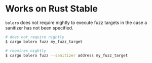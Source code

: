 # Works on Rust Stable

`bolero` does not require nightly to execute fuzz targets in the case a sanitizer has not been specified.

```bash
# does not require nightly
$ cargo bolero fuzz my_fuzz_target

# requires nightly
$ cargo bolero fuzz --sanitizer address my_fuzz_target
```
